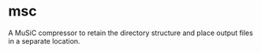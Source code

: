 # msc
A MuSiC compressor to retain the directory structure and place output files in a separate location.
